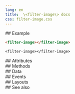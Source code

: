 ```yaml
---
lang: en
title:  \<filter-image\> docs
css: filter-image.css
---
```


<main>

<section id=example>
## Example


```html
<filter-image></filter-image>
```

```{=html}
<filter-image></filter-image>
```



</section>

<section id=attributes>
## Attributes

</section>

<section id=methods>
## Methods

</section>

<section id=data>
## Data

</section>

<section id=events>
## Events

</section>

<section id=layouts>
## Layouts

</section>

<section id=see-also>
## See also

</main>


<script type="module">
import {FilterImage} from './FilterImage.js'

window.filterImage = document.querySelector('filter-image')
</script>

